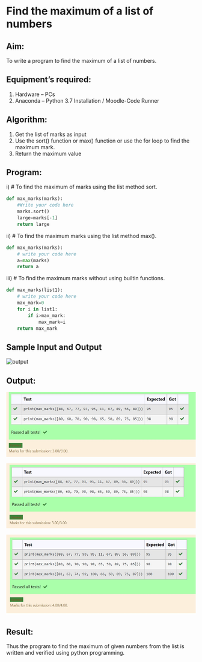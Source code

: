# Find the maximum of a list of numbers
## Aim:
To write a program to find the maximum of a list of numbers.
## Equipment’s required:
1.	Hardware – PCs
2.	Anaconda – Python 3.7 Installation / Moodle-Code Runner
## Algorithm:
1.	Get the list of marks as input
2.	Use the sort() function or max() function or use the for loop to find the maximum mark.
3.	Return the maximum value
## Program:

i)	# To find the maximum of marks using the list method sort.
```Python
def max_marks(marks):
    #Write your code here
    marks.sort()
    large=marks[-1]
    return large


```

ii)	# To find the maximum marks using the list method max().
```Python
def max_marks(marks):
    # write your code here
    a=max(marks)
    return a


```

iii) # To find the maximum marks without using builtin functions.
```Python
def max_marks(list1):
    # write your code here
    max_mark=0
    for i in list1:
        if i>max_mark:
            max_mark=i
    return max_mark


```
## Sample Input and Output
![output](./img/max_marks1.jpg) 

## Output:
![output1](./img/sort.jpg)

![output2](./img/max.jpg)

![output3](./img/nonbuildin.jpg)

## Result:
Thus the program to find the maximum of given numbers from the list is written and verified using python programming.